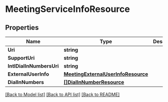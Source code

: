 # MeetingServiceInfoResource

## Properties
Name | Type | Description | Notes
------------ | ------------- | ------------- | -------------
**Uri** | **string** |  | [optional] 
**SupportUri** | **string** |  | [optional] 
**IntlDialInNumbersUri** | **string** |  | [optional] 
**ExternalUserInfo** | [**MeetingExternalUserInfoResource**](MeetingExternalUserInfoResource.md) |  | [optional] 
**DialInNumbers** | [**[]DialInNumberResource**](DialInNumberResource.md) |  | [optional] 

[[Back to Model list]](../README.md#documentation-for-models) [[Back to API list]](../README.md#documentation-for-api-endpoints) [[Back to README]](../README.md)


